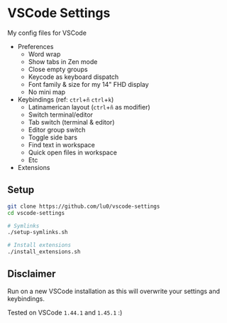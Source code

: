 # VSCode Settings
My config files for VSCode
   
* Preferences
    - Word wrap 
    - Show tabs in Zen mode
    - Close empty groups
    - Keycode as keyboard dispatch
    - Font family & size for my 14" FHD display
    - No mini map
* Keybindings (ref: ```ctrl```+```ñ``` ```ctrl```+```k```)
    - Latinamerican layout (```ctrl```+```ñ``` as modifier)
    - Switch terminal/editor
    - Tab switch (terminal & editor)
    - Editor group switch
    - Toggle side bars
    - Find text in workspace
    - Quick open files in workspace
    - Etc
* Extensions

## Setup

```zsh
git clone https://github.com/lu0/vscode-settings
cd vscode-settings

# Symlinks
./setup-symlinks.sh

# Install extensions
./install_extensions.sh
```

## Disclaimer
Run on a new VSCode installation as this will overwrite your settings and keybindings. 

Tested on VSCode ```1.44.1``` and ```1.45.1``` :)
